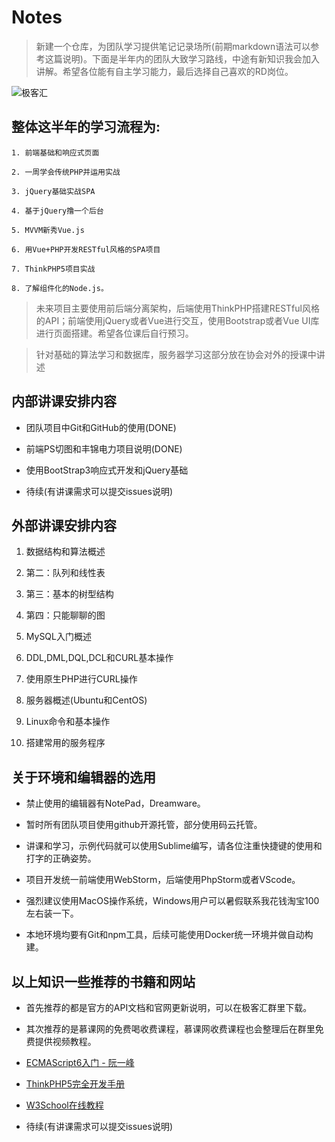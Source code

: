 # Notes

> 新建一个仓库，为团队学习提供笔记记录场所(前期markdown语法可以参考这篇说明)。下面是半年内的团队大致学习路线，中途有新知识我会加入讲解。希望各位能有自主学习能力，最后选择自己喜欢的RD岗位。

<p style="width: 300px; text-align: center;">

![极客汇](http://ool6x4l46.bkt.clouddn.com/jikehui.jpg)

</p>

<!-- more -->

## 整体这半年的学习流程为:

```
1. 前端基础和响应式页面

2. 一周学会传统PHP并运用实战

3. jQuery基础实战SPA

4. 基于jQuery撸一个后台

5. MVVM新秀Vue.js

6. 用Vue+PHP开发RESTful风格的SPA项目

7. ThinkPHP5项目实战

8. 了解组件化的Node.js。
```

> 未来项目主要使用前后端分离架构，后端使用ThinkPHP搭建RESTful风格的API；前端使用jQuery或者Vue进行交互，使用Bootstrap或者Vue UI库进行页面搭建。希望各位课后自行预习。

> 针对基础的算法学习和数据库，服务器学习这部分放在协会对外的授课中讲述

## 内部讲课安排内容

- 团队项目中Git和GitHub的使用(DONE)

- 前端PS切图和丰锦电力项目说明(DONE)

- 使用BootStrap3响应式开发和jQuery基础

- 待续(有讲课需求可以提交issues说明)

## 外部讲课安排内容

01. 数据结构和算法概述

02. 第二：队列和线性表

03. 第三：基本的树型结构

04. 第四：只能聊聊的图

05. MySQL入门概述

06. DDL,DML,DQL,DCL和CURL基本操作

07. 使用原生PHP进行CURL操作

08. 服务器概述(Ubuntu和CentOS)

09. Linux命令和基本操作

10. 搭建常用的服务程序

## 关于环境和编辑器的选用

- 禁止使用的编辑器有NotePad，Dreamware。

- 暂时所有团队项目使用github开源托管，部分使用码云托管。

- 讲课和学习，示例代码就可以使用Sublime编写，请各位注重快捷键的使用和打字的正确姿势。

- 项目开发统一前端使用WebStorm，后端使用PhpStorm或者VScode。

- 强烈建议使用MacOS操作系统，Windows用户可以暑假联系我花钱淘宝100左右装一下。

- 本地环境均要有Git和npm工具，后续可能使用Docker统一环境并做自动构建。

## 以上知识一些推荐的书籍和网站

- 首先推荐的都是官方的API文档和官网更新说明，可以在极客汇群里下载。

- 其次推荐的是慕课网的免费喝收费课程，慕课网收费课程也会整理后在群里免费提供视频教程。

- [ECMAScript6入门 - 阮一峰](http://es6.ruanyifeng.com/)

- [ThinkPHP5完全开发手册](https://www.kancloud.cn/manual/thinkphp5/118003)

- [W3School在线教程](http://www.w3school.com.cn/)

- 待续(有讲课需求可以提交issues说明)